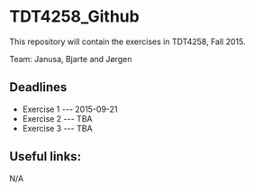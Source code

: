 # TDT4258_Github
This repository will contain the exercises in TDT4258, Fall 2015.

Team: Janusa, Bjarte and Jørgen
## Deadlines
* Exercise 1 --- 2015-09-21
* Exercise 2 --- TBA
* Exercise 3 --- TBA

## Useful links:
N/A
